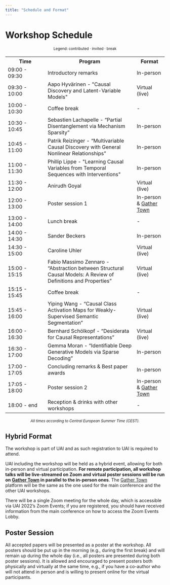 ```yaml
---
title: "Schedule and Format"
---
```



# Workshop Schedule

<div style="width: 100%; font-size: smaller; text-align: center; margin-bottom: 18px; margin-top: 18px;">
    Legend:
    <span class="contributed">contributed</span> · 
    <span class="invited">invited</span> · 
    <span class="break">break</span>
</div>

<table class="schedule">
    <tr>
        <th style="width:25%">Time</th>
        <th>Program</th>
        <th>Format</th>
    </tr>
    <tr>
        <td>09:00 - 09:30</td>
        <td>Introductory remarks</td>
        <td>In-person</td>
    </tr>
    <tr class="invited">
        <td>09:30 - 10:00</td>
        <td>Aapo Hyvärinen - "Causal Discovery and Latent-Variable Models"</td>
        <td>Virtual (live)</td>
    </tr>
    <tr class="break">
        <td>10:00 - 10:30</td>
        <td>Coffee break</td>
        <td>-</td>
    </tr>
    <tr class="contributed">
        <td>10:30 - 10:45</td>
        <td>Sebastien Lachapelle - “Partial Disentanglement via Mechanism Sparsity”</td>
        <td>In-person</td>
    </tr>
    <tr class="contributed">
        <td>10:45 - 11:00</td>
        <td>Patrik Reizinger - “Multivariable Causal Discovery with General Nonlinear Relationships”</td>
        <td>In-person</td>
    </tr>
    <tr class="invited">
        <td>11:00 - 11:30</td>
        <td>Phillip Lippe - "Learning Causal Variables from Temporal Sequences with Interventions"</td>
        <td>In-person</td>
    </tr>
    <tr class="invited">
        <td>11:30 - 12:00</td>
        <td>Anirudh Goyal</td>
        <td>Virtual (live)</td>
    </tr>
    <tr class="contributed">
        <td>12:00 - 13:00</td>
        <td>Poster session 1</td>
        <td>In-person &amp <a href="https://gather.town/app/fdnUf3ZhiXnz0Eub/UAIsland2022">Gather Town</a></td>
    </tr>
    <tr class="break">
        <td>13:00 - 14:00</td>
        <td>Lunch break</td>
        <td>-</td>
    </tr>
    <tr class="invited">
        <td>14:00 - 14:30</td>
        <td>Sander Beckers</td>
        <td>In-person</td>
    </tr>
    <tr class="invited">
        <td>14:30 - 15:00</td>
        <td>Caroline Uhler</td>
        <td>Virtual (live)</td>
    </tr>
    <tr class="contributed">
        <td>15:00 - 15:15</td>
        <td>Fabio Massimo Zennaro - “Abstraction between Structural Causal Models: A Review of Definitions and Properties”</td>
        <td>Virtual (live)</td>
    </tr>
    <tr class="break">
        <td>15:15 - 15:45</td>
        <td>Coffee break</td>
        <td>-</td>
    </tr>
    <tr class="contributed">
        <td>15:45 - 16:00</td>
        <td>Yiping Wang - “Causal Class Activation Maps for Weakly-Supervised Semantic Segmentation”</td>
        <td>Virtual (live)</td>
    </tr>
    <tr class="invited">
        <td>16:00 - 16:30</td>
        <td>Bernhard Schölkopf - “Desiderata for Causal Representations”</td>
        <td>Virtual (live)</td>
    </tr>
    <tr class="invited">
        <td>16:30 - 17:00</td>
        <td>Gemma Moran - “Identifiable Deep Generative Models via Sparse Decoding”</td>
        <td>In-person</td>
    </tr>
    <tr>
        <td>17:00 - 17:05</td>
        <td>Concluding remarks &amp Best paper awards</td>
        <td>In-person</td>
    </tr>
    <tr class="contributed">
        <td>17:05 - 18:00</td>
        <td>Poster session 2</td>
        <td>In-person &amp <a href="https://gather.town/app/fdnUf3ZhiXnz0Eub/UAIsland2022">Gather Town</a></td>
    </tr>
    <tr class="break">
        <td>18:00 - end</td>
        <td>Reception &amp drinks with other workshops</td>
        <td>-</td>
    </tr>
</table>

<div style="width: 100%; font-size: smaller; text-align: center; margin-top: 18px;">
    <em>All times according to Central European Summer Time (CEST).</em>
</div>

## Hybrid Format

The workshop is part of UAI and as such registration to UAI is required to attend. 

UAI including the workshop will be held as a hybrid event, allowing for both in-person and virtual participation. **For remote participation, all workshop talks will be live-streamed on Zoom and virtual poster sessions will be run on <a href="https://gather.town/app/fdnUf3ZhiXnz0Eub/UAIsland2022">Gather Town</a> in parallel to the in-person ones**. The <a href="https://gather.town/app/fdnUf3ZhiXnz0Eub/UAIsland2022">Gather Town</a> platform will be the same as the one used for the main conference and the other UAI workshops.

There will be a single Zoom meeting for the whole day, which is accessible via UAI 2022’s Zoom Events; if you are registered, you should have received information from the main conference on how to access the Zoom Events Lobby. 


## Poster Session

All accepted papers will be presented as a poster at the workshop. All posters should be put up in the morning (e.g., during the first break) and will remain up during the whole day (i.e., all posters are presented during both poster sessions). It is allowed and encouraged to present posters both physically and virtually at the same time, e.g., if you have a co-author who will not attend in person and is willing to present online for the virtual participants.